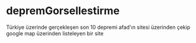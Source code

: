 # depremGorsellestirme
 Türkiye üzerinde gerçekleşen son 10 depremi afad'ın sitesi üzerinden çekip google map üzerinden listeleyen bir site
